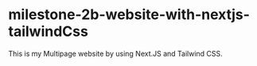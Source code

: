 # milestone-2b-website-with-nextjs-tailwindCss
This is my Multipage website by using Next.JS and Tailwind CSS.
